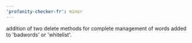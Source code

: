 ```yaml
---
'profanity-checker-fr': minor
---
```


addition of two delete methods for complete management of words added to 'badwords' or 'whitelist'.
